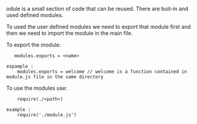 odule is a small section of code that can be reused.
There are buit-in and used defined modules.

To used the user defined modules we need to export that module first and then we need to import the module in the main file.

To export the module:

       modules.exports = <name>
    
    expample : 
        modules.exports = welcome // welcome is a function contained in module.js file in the same directory
    
To use the modules use:

        require(./<path>)

    example : 
        require('./module.js')

